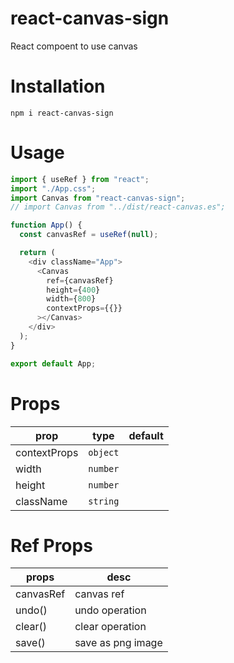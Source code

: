# react-canvas-sign

React compoent to use canvas
​

# Installation

```shell
npm i react-canvas-sign
```

# Usage

```javascript
import { useRef } from "react";
import "./App.css";
import Canvas from "react-canvas-sign";
// import Canvas from "../dist/react-canvas.es";

function App() {
  const canvasRef = useRef(null);

  return (
    <div className="App">
      <Canvas
        ref={canvasRef}
        height={400}
        width={800}
        contextProps={{}}
      ></Canvas>
    </div>
  );
}

export default App;

```

# Props

| **prop**     | **type** | **default** |
| ------------ | -------- | ----------- |
| contextProps | `object` |             |
| width        | `number` |             |
| height       | `number` |             |
| className    | `string` |             |

# Ref Props

| **props** | **desc**          |
| --------- | ----------------- |
| canvasRef | canvas ref        |
| undo()    | undo operation    |
| clear()   | clear operation   |
| save()    | save as png image |

